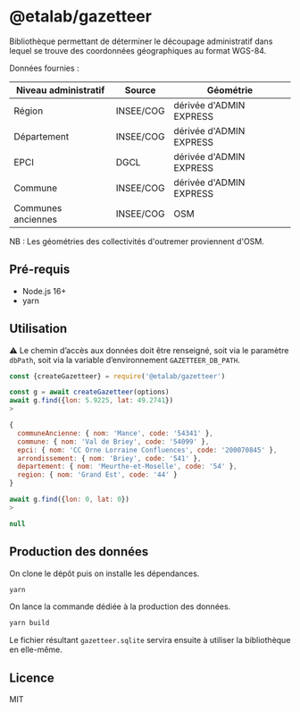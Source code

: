 # @etalab/gazetteer

Bibliothèque permettant de déterminer le découpage administratif dans lequel se trouve des coordonnées géographiques au format WGS-84.

Données fournies :

| Niveau administratif | Source | Géométrie |
| --- | --- | --- |
| Région | INSEE/COG | dérivée d'ADMIN EXPRESS |
| Département | INSEE/COG | dérivée d'ADMIN EXPRESS |
| EPCI | DGCL | dérivée d'ADMIN EXPRESS |
| Commune | INSEE/COG | dérivée d'ADMIN EXPRESS |
| Communes anciennes | INSEE/COG | OSM |

NB : Les géométries des collectivités d'outremer proviennent d'OSM.

## Pré-requis

- Node.js 16+
- yarn

## Utilisation

⚠️ Le chemin d’accès aux données doit être renseigné, soit via le paramètre `dbPath`, soit via la variable d’environnement `GAZETTEER_DB_PATH`.

```js
const {createGazetteer} = require('@etalab/gazetteer')

const g = await createGazetteer(options)
await g.find({lon: 5.9225, lat: 49.2741})
>

{
  communeAncienne: { nom: 'Mance', code: '54341' },
  commune: { nom: 'Val de Briey', code: '54099' },
  epci: { nom: 'CC Orne Lorraine Confluences', code: '200070845' },
  arrondissement: { nom: 'Briey', code: '541' },
  departement: { nom: 'Meurthe-et-Moselle', code: '54' },
  region: { nom: 'Grand Est', code: '44' }
}

await g.find({lon: 0, lat: 0})
>

null
```

## Production des données

On clone le dépôt puis on installe les dépendances.

```bash
yarn
```

On lance la commande dédiée à la production des données.

```bash
yarn build
```

Le fichier résultant `gazetteer.sqlite` servira ensuite à utiliser la bibliothèque en elle-même.

## Licence

MIT
